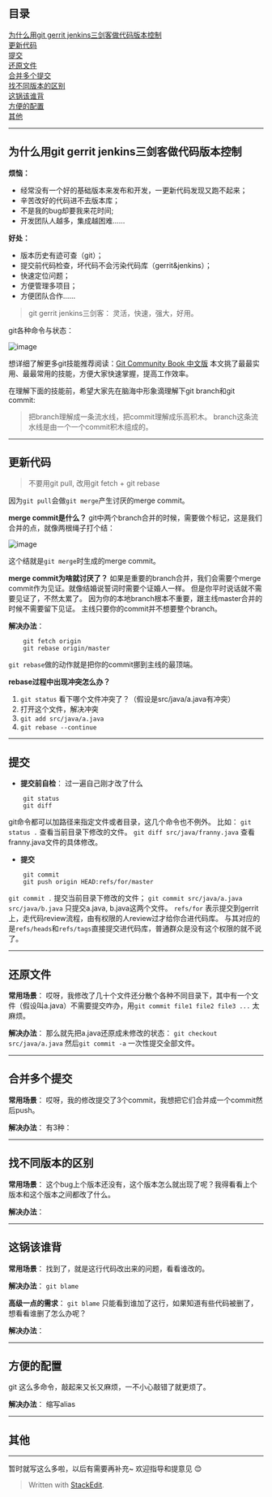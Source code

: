 
目录
--
[为什么用git gerrit jenkins三剑客做代码版本控制](https://github.com/FrannyZhao/FrannyZhao.github.io/blob/master/CodeManagement/git.useful.skills.md#为什么用git_gerrit_jenkins三剑客做代码版本控制) <br/>
[更新代码](https://github.com/FrannyZhao/FrannyZhao.github.io/blob/master/CodeManagement/git.useful.skills.md#更新代码)<br/>
[提交](https://github.com/FrannyZhao/FrannyZhao.github.io/blob/master/CodeManagement/git.useful.skills.md#提交)<br/>
[还原文件](https://github.com/FrannyZhao/FrannyZhao.github.io/blob/master/CodeManagement/git.useful.skills.md#还原文件)<br/>
[合并多个提交](https://github.com/FrannyZhao/FrannyZhao.github.io/blob/master/CodeManagement/git.useful.skills.md#合并多个提交)<br/>
[找不同版本的区别](https://github.com/FrannyZhao/FrannyZhao.github.io/blob/master/CodeManagement/git.useful.skills.md#找不同版本的区别)<br/>
[这锅该谁背](https://github.com/FrannyZhao/FrannyZhao.github.io/blob/master/CodeManagement/git.useful.skills.md#这锅该谁背)<br/>
[方便的配置](https://github.com/FrannyZhao/FrannyZhao.github.io/blob/master/CodeManagement/git.useful.skills.md#方便的配置)<br/>
[其他](https://github.com/FrannyZhao/FrannyZhao.github.io/blob/master/CodeManagement/git.useful.skills.md#其他)<br/>

----------

为什么用git gerrit jenkins三剑客做代码版本控制
--

**烦恼：**

 - 经常没有一个好的基础版本来发布和开发，一更新代码发现又跑不起来；
 - 辛苦改好的代码进不去版本库；
 - 不是我的bug却要我来花时间;
 - 开发团队人越多，集成越困难……

**好处：**

 - 版本历史有迹可查（git）；
 - 提交前代码检查，坏代码不会污染代码库（gerrit&jenkins）；
 - 快速定位问题；
 - 方便管理多项目；
 - 方便团队合作……

> git gerrit jenkins三剑客： 灵活，快速，强大，好用。

git各种命令与状态：

![image](https://raw.githubusercontent.com/FrannyZhao/FrannyZhao.github.io/master/CodeManagement/pic/git_commands_and_status.png)

想详细了解更多git技能推荐阅读：[Git Community Book 中文版](http://gitbook.liuhui998.com/)
本文挑了最最实用、最最常用的技能，方便大家快速掌握，提高工作效率。

在理解下面的技能前，希望大家先在脑海中形象滴理解下git branch和git commit:

> 把branch理解成一条流水线，把commit理解成乐高积木。
branch这条流水线是由一个一个commit积木组成的。

----------

更新代码
--
> 不要用git pull, 改用git fetch + git rebase

因为`git pull`会做`git merge`产生讨厌的merge commit。

**merge commit是什么？**
git中两个branch合并的时候，需要做个标记，这是我们合并的点，就像两根绳子打个结：

   ![image](https://raw.githubusercontent.com/FrannyZhao/FrannyZhao.github.io/master/CodeManagement/pic/git_pull_biyu.jpg)
   
这个结就是`git merge`时生成的merge commit。

**merge commit为啥就讨厌了？**
如果是重要的branch合并，我们会需要个merge commit作为见证。就像结婚说誓词时需要个证婚人一样。
但是你平时说话就不需要见证了，不然太累了。
因为你的本地branch根本不重要，跟主线master合并的时候不需要留下见证。
主线只要你的commit并不想要整个branch。

**解决办法**：
```
    git fetch origin
    git rebase origin/master
```
`git rebase`做的动作就是把你的commit挪到主线的最顶端。

**rebase过程中出现冲突怎么办？**

 1. `git status` 看下哪个文件冲突了？（假设是src/java/a.java有冲突）
 2. 打开这个文件，解决冲突
 3. `git add src/java/a.java` 
 4. `git rebase --continue`
 
----------

提交
--

 - **提交前自检**： 过一遍自己刚才改了什么
 
```
    git status
    git diff
```
git命令都可以加路径来指定文件或者目录，这几个命令也不例外。
比如：
`git status .` 查看当前目录下修改的文件。
`git diff src/java/franny.java` 查看franny.java文件的具体修改。

 - **提交**

```
	git commit
	git push origin HEAD:refs/for/master
```
`git commit .` 提交当前目录下修改的文件；
`git commit src/java/a.java src/java/b.java` 只提交a.java, b.java这两个文件。
`refs/for` 表示提交到gerrit上，走代码review流程，由有权限的人review过才给你合进代码库。
与其对应的是`refs/heads`和`refs/tags`直接提交进代码库，普通群众是没有这个权限的就不说了。

----------

还原文件
--

**常用场景**：
哎呀，我修改了几十个文件还分散个各种不同目录下，其中有一个文件（假设叫a.java）不需要提交咋办，用`git commit file1 file2 file3 ...` 太麻烦。

**解决办法**：
那么就先把a.java还原成未修改的状态： `git checkout src/java/a.java`
然后`git commit -a` 一次性提交全部文件。

----------

合并多个提交
--

**常用场景**：
哎呀，我的修改提交了3个commit，我想把它们合并成一个commit然后push。

**解决办法**：
有3种：

----------

找不同版本的区别
--

**常用场景**：
这个bug上个版本还没有，这个版本怎么就出现了呢？我得看看上个版本和这个版本之间都改了什么。

**解决办法**：


----------

这锅该谁背
--

**常用场景**：
找到了，就是这行代码改出来的问题，看看谁改的。

**解决办法**：
`git blame`

**高级一点的需求**：
`git blame` 只能看到谁加了这行，如果知道有些代码被删了，想看看谁删了怎么办呢？

**解决办法**：

----------

方便的配置
--
git 这么多命令，敲起来又长又麻烦，一不小心敲错了就更烦了。

**解决办法**：
缩写alias

----------

其他
--

----------

暂时就写这么多啦，以后有需要再补充~
欢迎指导和提意见 :blush:

> Written with [StackEdit](https://stackedit.io/).